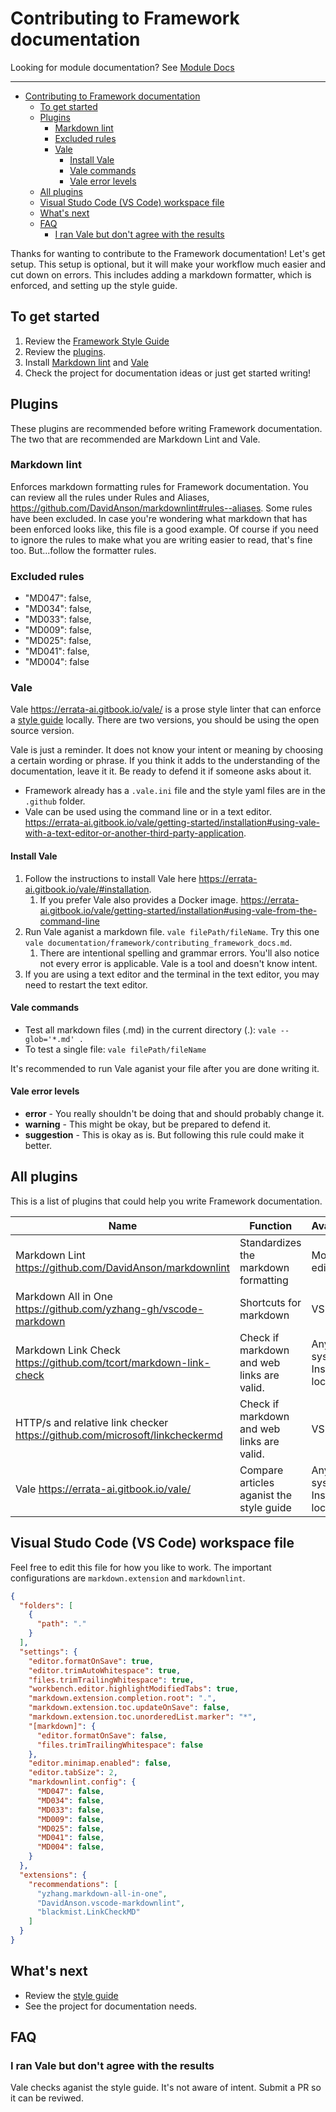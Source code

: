 # Contributing to Framework documentation

Looking for module documentation? See [Module Docs](https://github.com/rapid7/metasploit-framework/wiki/Module-Documentation)

---

* [Contributing to Framework documentation](#contributing-to-framework-documentation)
  * [To get started](#to-get-started)
  * [Plugins](#plugins)
    * [Markdown lint](#markdown-lint)
    * [Excluded rules](#excluded-rules)
    * [Vale](#vale)
      * [Install Vale](#install-vale)
      * [Vale commands](#vale-commands)
      * [Vale error levels](#vale-error-levels)
  * [All plugins](#all-plugins)
  * [Visual Studo Code (VS Code) workspace file](#visual-studo-code-vs-code-workspace-file)
  * [What's next](#whats-next)
  * [FAQ](#faq)
    * [I ran Vale but don't agree with the results](#i-ran-vale-but-dont-agree-with-the-results)

Thanks for wanting to contribute to the Framework documentation! Let's get setup. This setup is optional, but it will make your workflow much easier and cut down on errors. This includes adding a markdown formatter, which is enforced, and setting up the style guide.

## To get started

1. Review the [Framework Style Guide](/documentation/framework/framework_style_guide.md)
2. Review the [plugins](#plugins).
3. Install [Markdown lint](#markdown-lint) and [Vale](#vale)
4. Check the project for documentation ideas or just get started writing!

## Plugins

These plugins are recommended before writing Framework documentation. The two that are recommended are Markdown Lint and Vale.

### Markdown lint

Enforces markdown formatting rules for Framework documentation. You can review all the rules under Rules and Aliases, https://github.com/DavidAnson/markdownlint#rules--aliases. Some rules have been excluded. In case you're wondering what markdown that has been enforced looks like, this file is a good example. Of course if you need to ignore the rules to make what you are writing easier to read, that's fine too. But...follow the formatter rules. 

### Excluded rules

* "MD047": false,
* "MD034": false,
* "MD033": false,
* "MD009": false,
* "MD025": false,
* "MD041": false,
* "MD004": false

### Vale

Vale https://errata-ai.gitbook.io/vale/ is a prose style linter that can enforce a [style guide](documentation/framework/framework_style_guide.md) locally. There are two versions, you should be using the open source version. 

Vale is just a reminder. It does not know your intent or meaning by choosing a certain wording or phrase. If you think it adds to the understanding of the documentation, leave it it. Be ready to defend it if someone asks about it. 

* Framework already has a `.vale.ini` file and the style yaml files are in the `.github` folder. 
* Vale can be used using the command line or in a text editor. https://errata-ai.gitbook.io/vale/getting-started/installation#using-vale-with-a-text-editor-or-another-third-party-application. 

#### Install Vale

1. Follow the instructions to install Vale here https://errata-ai.gitbook.io/vale/#installation. 
   1. If you prefer Vale also provides a Docker image. https://errata-ai.gitbook.io/vale/getting-started/installation#using-vale-from-the-command-line
2. Run Vale aganist a markdown file. `vale filePath/fileName`. Try this one `vale documentation/framework/contributing_framework_docs.md`. 
   1. There are intentional spelling and grammar errors. You'll also notice not every error is applicable. Vale is a tool and doesn't know intent. 
3. If you are using a text editor and the terminal in the text editor, you may need to restart the text editor. 

#### Vale commands

* Test all markdown files (.md) in the current directory (.): `vale --glob='*.md' .`
* To test a single file: `vale filePath/fileName`

It's recommended to run Vale aganist your file after you are done writing it. 

#### Vale error levels

* **error** - You really shouldn't be doing that and should probably change it. 
* **warning** - This might be okay, but be prepared to defend it. 
* **suggestion** - This is okay as is. But following this rule could make it better.

## All plugins

This is a list of plugins that could help you write Framework documentation.

| Name | Function | Availibiity | Recommended |
| ---|---|---|---|
| Markdown Lint https://github.com/DavidAnson/markdownlint | Standardizes the markdown formatting | Most text editors | Yes |
| Markdown All in One https://github.com/yzhang-gh/vscode-markdown | Shortcuts for markdown | VS Code | No |
| Markdown Link Check https://github.com/tcort/markdown-link-check | Check if markdown and web links are valid. | Any system. Install locally | No |
| HTTP/s and relative link checker https://github.com/microsoft/linkcheckermd |  Check if markdown and web links are valid. | VS Code | No |
| Vale https://errata-ai.gitbook.io/vale/ | Compare articles aganist the style guide | Any system. Install locally | Yes |

## Visual Studo Code (VS Code) workspace file

Feel free to edit this file for how you like to work. The important configurations are `markdown.extension` and `markdownlint`. 

```json
{
  "folders": [
    {
      "path": "."
    }
  ],
  "settings": {
    "editor.formatOnSave": true,
    "editor.trimAutoWhitespace": true,
    "files.trimTrailingWhitespace": true,
    "workbench.editor.highlightModifiedTabs": true,
    "markdown.extension.completion.root": ".",
    "markdown.extension.toc.updateOnSave": false,
    "markdown.extension.toc.unorderedList.marker": "*",
    "[markdown]": {
      "editor.formatOnSave": false,
      "files.trimTrailingWhitespace": false
    },
    "editor.minimap.enabled": false,
    "editor.tabSize": 2,
    "markdownlint.config": {
      "MD047": false,
      "MD034": false,
      "MD033": false,
      "MD009": false,
      "MD025": false,
      "MD041": false,
      "MD004": false,
    }
  },
  "extensions": {
    "recommendations": [
      "yzhang.markdown-all-in-one",
      "DavidAnson.vscode-markdownlint",
      "blackmist.LinkCheckMD"
    ]
  }
}
```

## What's next

* Review the [style guide](/documentation/framework/framework_style_guide.md)
* See the project for documentation needs.

## FAQ

### I ran Vale but don't agree with the results

Vale checks aganist the style guide. It's not aware of intent. Submit a PR so it can be reviwed.
